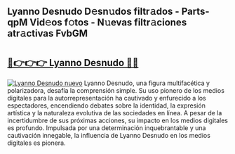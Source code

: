 ## Lyanno Desnudo D𝚎sn𝚞dos filtr𝚊dos - Parts-qpM Vid𝚎os f𝚘tos - N𝚞evas filtr𝚊ciones atr𝚊ctivas FvbGM

# <h2><a href="http://mbbs0w.tromn.icu/?c=Lyanno+Desnudo">🔗👉👉👉 Lyanno Desnudo 🔗🔗</a></h2>

[![Lyanno Desnudo nuevo](https://i.imgur.com/pEAQMta.gif)](http://mbbs0w.tromn.icu/?c=Lyanno+Desnudo)
Lyanno Desnudo, una figura multifacética y polarizadora, desafía la comprensión simple. Su uso pionero de los medios digitales para la autorrepresentación ha cautivado y enfurecido a los espectadores, encendiendo debates sobre la identidad, la expresión artística y la naturaleza evolutiva de las sociedades en línea. A pesar de la incertidumbre de sus próximas acciones, su impacto en los medios digitales es profundo. Impulsada por una determinación inquebrantable y una cautivación innegable, la influencia de Lyanno Desnudo en los medios digitales es pionera.
